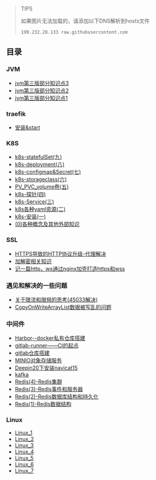 > TIPS
>
> 如果图片无法加载的，请添加以下DNS解析到hosts文件
> 
> `199.232.28.133 raw.githubusercontent.com`

## 目录


### JVM

- [jvm第三版部分知识点3](./JVM/jvm第三版部分知识点3/jvm第三版部分知识点3.md)
- [jvm第三版部分知识点2](./JVM/jvm第三版部分知识点2/jvm第三版部分知识点2.md)
- [jvm第三版部分知识点1](./JVM/jvm第三版部分知识点1/jvm第三版部分知识点1.md)

### traefik

- [安装&start](./traefik/1_install_start/1_install_start.md)

### K8S

- [k8s-statefulSet(九)](./k8sInAction/9_k8s-statefulSet/9_k8s-statefulSet.md)
- [k8s-deployment(八)](./k8sInAction/8_k8s-deployment/8_k8s-deployment.md)
- [k8s-configmap&Secret(七)](./k8sInAction/7_k8s-configmap/7_k8s-configmap.md)
- [k8s-storageclass(六)](./k8sInAction/6_k8s-storageclass/6_k8s-storageclass.md)
- [PV_PVC_volume卷(五)](./k8sInAction/5_k8s-volume/5_k8s-volume.md)
- [k8s-探针(四)](./k8sInAction/4_k8s-探针/k8s-探针(四).md)
- [k8s-Service(三)](./k8sInAction/3_k8s-Service/k8s-Service(三).md)
- [k8s各种yaml资源(二)](./k8sInAction/2_k8s-yaml-resource/k8s各种yaml资源(二).md)
- [k8s-安装(一)](./k8sInAction/1_k8s-install/k8s-安装(一).md)
- [(0)各种概念及其他外部知识](./k8sInAction/0_k8s-other/各种概念及其他外部知识_0.md)

### SSL

- [HTTPS导致的HTTP协议升级-代理解决](./SSL/httpsProxy/httpsProxy.md)
- [加解密相关知识](./SSL/加解密相关知识/加解密相关知识.md)
- [记一篇http，ws通过nginx加壳打造https和wss](./SSL/http_ws_ssl/http_ws_ssl.md)

### 遇见和解决的一些问题

- [关于限流和限频的思考(45033解决)](./一些问题/限频/限频.md)
- [CopyOnWriteArrayList数据被写乱的问题](./一些问题/copyOnWriteArrayList/copyOnWriteArrayList.md)

### 中间件

- [Harbor--docker私有仓库搭建](./中间件/harbor/harbor.md)
- [gitlab-runner——CI的起点](./中间件/gitlab-runner-docker/gitlab-runner-docker.md)
- [gitlab仓库搭建](./中间件/gitlab-install/gitlab.md)
- [MINIO对象存储服务](./中间件/minio/minio.md)
- [Deepin20下安装navicat15](./中间件/Deepin20下安装navicat15/Deepin20下安装navicat15.md)
- [kafka](./中间件/kafka/kafka.md)
- [Redis(4)-Redis集群](./中间件/redis/redis_cluster/redis_cluster.md)
- [Redis(3)-Redis事件和服务器](./中间件/redis/redis_event_server/redis_event_server.md)
- [Redis(2)-Redis数据库结构和持久化](./中间件/redis/redis_database_rdb_aof/redis_database_rdb_aof.md)
- [Redis(1)-Redis数据结构](./中间件/redis/redis_data_structure/redis_data_structure.md)

### Linux

- [Linux_1](./Linux/learn_1/Linux_1.md)
- [Linux_2](./Linux/learn_2/Linux_2.md)
- [Linux_3](./Linux/learn_3/Linux_3.md)
- [Linux_4](./Linux/learn_4/Linux_4.md)
- [Linux_5](./Linux/learn_5/Linux_5.md)
- [Linux_6](./Linux/learn_6/Linux_6.md)
- [Linux_7](./Linux/learn_7/Linux_7.md)

### 